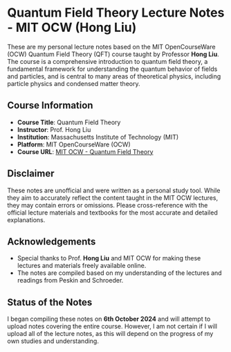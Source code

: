 # Quantum Field Theory Lecture Notes - MIT OCW (Hong Liu)
These are my personal lecture notes based on the MIT OpenCourseWare (OCW) Quantum Field Theory (QFT) course taught by Professor **Hong Liu**. The course is a comprehensive introduction to quantum field theory, a fundamental framework for understanding the quantum behavior of fields and particles, and is central to many areas of theoretical physics, including particle physics and condensed matter theory.
## Course Information

- **Course Title**: Quantum Field Theory
- **Instructor**: Prof. Hong Liu
- **Institution**: Massachusetts Institute of Technology (MIT)
- **Platform**: MIT OpenCourseWare (OCW)
- **Course URL**: [MIT OCW - Quantum Field Theory](https://ocw.mit.edu/courses/8-323-relativistic-quantum-field-theory-i-spring-2023/)

## Disclaimer
These notes are unofficial and were written as a personal study tool. While they aim to accurately reflect the content taught in the MIT OCW lectures, they may contain errors or omissions. Please cross-reference with the official lecture materials and textbooks for the most accurate and detailed explanations.

## Acknowledgements
- Special thanks to Prof. **Hong Liu** and MIT OCW for making these lectures and materials freely available online.
- The notes are compiled based on my understanding of the lectures and readings from Peskin and Schroeder.

## Status of the Notes
I began compiling these notes on **6th October 2024** and will attempt to upload notes covering the entire course. However, I am not certain if I will upload all of the lecture notes, as this will depend on the progress of my own studies and understanding.